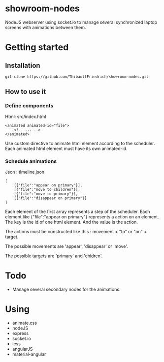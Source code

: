 # showroom-nodes
NodeJS webserver using socket.io to manage several synchronized laptop screens with animations between them.

# Getting started

## Installation

    git clone https://github.com/ThibaultFriedrich/showroom-nodes.git 

## How to use it


### Define components

Html: src/index.html
    
    <animated animated-id="file">
        <!-- ... -->
    </animated>

Use custom directive <animated> to animate html element according to the scheduler. Each animated html element must have its own animated-id.

### Schedule animations

Json : timeline.json

    [
        [{"file":"appear on primary"}],
        [{"file":"move to children"}],
        [{"file":"move to primary"}],
        [{"file":"disappear on primary"}]
    ]

Each element of the first array represents a step of the scheduler. Each element like {"file":"appear on primary"} represents a action on an element.
The key is the id of one html <animated> element. And the value is the action.

The actions must be constructed like this : movement + "to" or "on" + target.

The possible movements are 'appear', 'disappear' or 'move'.

The possible targets are 'primary' and 'chidren'.


# Todo

* Manage several secondary nodes for the animations.


# Using

* animate.css
* nodeJS
* express
* socket.io
* less
* angularJS
* material-angular
